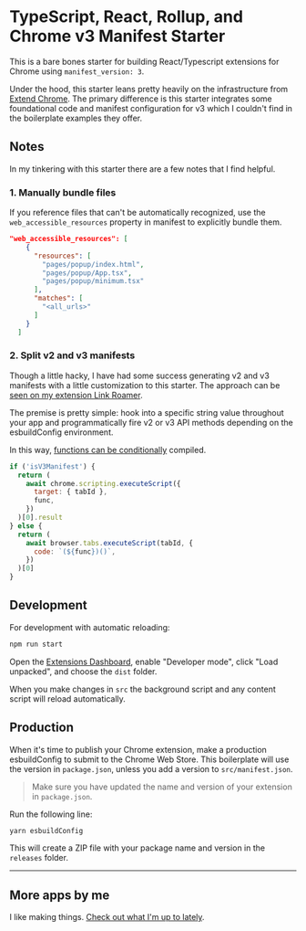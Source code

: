 # TypeScript, React, Rollup, and Chrome v3 Manifest Starter

This is a bare bones starter for building React/Typescript extensions for Chrome
using `manifest_version: 3`.

Under the hood, this starter leans pretty heavily on the infrastructure from
[Extend Chrome](https://www.extend-chrome.dev/rollup-plugin). The primary
difference is this starter integrates some foundational code and manifest
configuration for v3 which I couldn't find in the boilerplate examples they
offer.

## Notes

In my tinkering with this starter there are a few notes that I find helpful.

### 1. Manually bundle files

If you reference files that can't be automatically recognized, use the
`web_accessible_resources` property in manifest to explicitly bundle them.

```json
"web_accessible_resources": [
    {
      "resources": [
        "pages/popup/index.html",
        "pages/popup/App.tsx",
        "pages/popup/minimum.tsx"
      ],
      "matches": [
        "<all_urls>"
      ]
    }
  ]
```

### 2. Split v2 and v3 manifests

Though a little hacky, I have had some success generating v2 and v3 manifests
with a little customization to this starter. The approach can be
[seen on my extension Link Roamer](https://github.com/rossmoody/link-roamer/blob/main/rollup.config.js).

The premise is pretty simple: hook into a specific string value throughout your
app and programmatically fire v2 or v3 API methods depending on the esbuildConfig
environment.

In this way,
[functions can be conditionally](https://github.com/rossmoody/link-roamer/blob/main/src/scripts/Chrome.ts)
compiled.

```js
if ('isV3Manifest') {
  return (
    await chrome.scripting.executeScript({
      target: { tabId },
      func,
    })
  )[0].result
} else {
  return (
    await browser.tabs.executeScript(tabId, {
      code: `(${func})()`,
    })
  )[0]
}
```

## Development

For development with automatic reloading:

```sh
npm run start
```

Open the [Extensions Dashboard](chrome://extensions), enable "Developer mode",
click "Load unpacked", and choose the `dist` folder.

When you make changes in `src` the background script and any content script will
reload automatically.

## Production

When it's time to publish your Chrome extension, make a production esbuildConfig to
submit to the Chrome Web Store. This boilerplate will use the version in
`package.json`, unless you add a version to `src/manifest.json`.

> Make sure you have updated the name and version of your extension in
> `package.json`.

Run the following line:

```sh
yarn esbuildConfig
```

This will create a ZIP file with your package name and version in the `releases`
folder.

---

## More apps by me

I like making things. [Check out what I'm up to lately](https://rossmoody.com).
